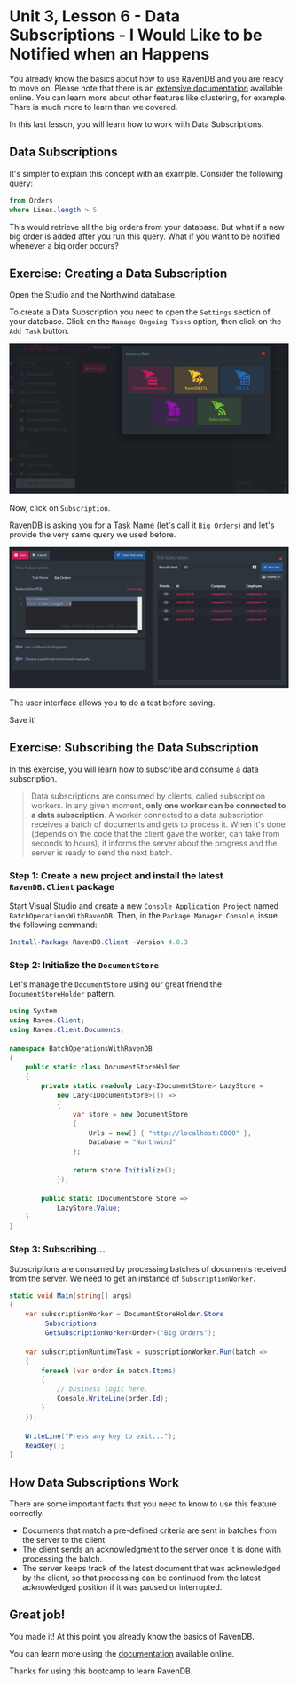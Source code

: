 # Unit 3, Lesson 6 - Data Subscriptions - I Would Like to be Notified when an <IMPORTANT EVENT> Happens

You already know the basics about how to use RavenDB and you are ready to move on. Please
note that there is an [extensive documentation](http://ravendb.net/docs) available online. You can learn more about other features like clustering, for example. Thare is much more to learn than we covered.

In this last lesson, you will learn how to work with Data Subscriptions.

## Data Subscriptions

It's simpler to explain this concept with an example. Consider the following query:

```sql
from Orders 
where Lines.length > 5
```

This would retrieve all the big orders from your database. But what if a new big order 
is added after you run this query. What if you want to be notified whenever a big order
occurs? 

## Exercise: Creating a Data Subscription

Open the Studio and the Northwind database.

To create a Data Subscription you need to open the `Settings` section of your database.
Click on the `Manage Ongoing Tasks` option, then click on the `Add Task` button.

![Subscription task](media/new_subscription_task.png)

Now, click on `Subscription`.

RavenDB is asking you for a Task Name (let's call it `Big Orders`) and let's provide the very
same query we used before.

![Big orders](media/big_orders.png)

The user interface allows you to do a test before saving. 

Save it!

## Exercise: Subscribing the Data Subscription

In this exercise, you will learn how to subscribe and consume a 
data subscription.

>Data subscriptions are consumed by clients, called subscription workers. 
In any given moment, **only one worker can be connected to a data subscription**. 
A worker connected to a data subscription receives a batch of documents and gets to process it. 
When it's done (depends on the code that the client gave the worker, can take from seconds to hours), 
it informs the server about the progress and the server is ready to send the next batch.

### Step 1: Create a new project and install the latest `RavenDB.Client` package

Start Visual Studio and create a new `Console Application Project` named
`BatchOperationsWithRavenDB`. Then, in the `Package Manager Console`, issue the following
command:

```powershell
Install-Package RavenDB.Client -Version 4.0.3
```

### Step 2: Initialize the `DocumentStore`

Let's manage the `DocumentStore` using our great friend the `DocumentStoreHolder` pattern.  

````csharp
using System;
using Raven.Client;
using Raven.Client.Documents;

namespace BatchOperationsWithRavenDB
{
    public static class DocumentStoreHolder
    {
        private static readonly Lazy<IDocumentStore> LazyStore =
            new Lazy<IDocumentStore>(() =>
            {
                var store = new DocumentStore
                {
                    Urls = new[] { "http://localhost:8080" },
                    Database = "Northwind"
                };

                return store.Initialize();
            });

        public static IDocumentStore Store =>
            LazyStore.Value;
    }
}
````

### Step 3: Subscribing...

Subscriptions are consumed by processing batches of documents received from the server. 
We need to get an instance of `SubscriptionWorker`.

```csharp
static void Main(string[] args)
{
    var subscriptionWorker = DocumentStoreHolder.Store
        .Subscriptions
        .GetSubscriptionWorker<Order>("Big Orders");

    var subscriptionRuntimeTask = subscriptionWorker.Run(batch =>
    {
        foreach (var order in batch.Items)
        {
            // business logic here.
            Console.WriteLine(order.Id);
        }
    });

    WriteLine("Press any key to exit...");
    ReadKey();
}
```

## How Data Subscriptions Work

There are some important facts that you need to know to use this feature correctly.

* Documents that match a pre-defined criteria are sent in batches from the server to the client.
* The client sends an acknowledgment to the server once it is done with processing the batch.
* The server keeps track of the latest document that was acknowledged by the client, so that processing can be continued from the latest acknowledged position if it was paused or interrupted.

## Great job! 

You made it! At this point you already know the basics of RavenDB. 

You can learn more using the [documentation](http://ravendb.net/docs) available online.

Thanks for using this bootcamp to learn RavenDB.
